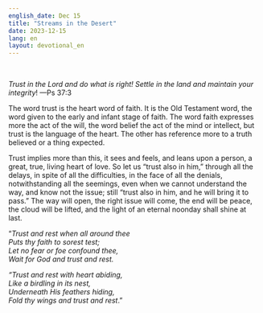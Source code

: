 ```yaml
---
english_date: Dec 15
title: "Streams in the Desert"
date: 2023-12-15
lang: en
layout: devotional_en
---
```



<br/>

<p><em>Trust in the Lord and do what is right! Settle in the land and maintain your integrity</em>! —Ps 37:3

</p>

<p>The word trust is the heart word of faith. It is the Old Testament word, the word given to the early and infant stage of faith. The word faith expresses more the act of the will, the word belief the act of the mind or intellect, but trust is the language of the heart. The other has reference more to a truth believed or a thing expected.

</p>

<p>Trust implies more than this, it sees and feels, and leans upon a person, a great, true, living heart of love. So let us “trust also in him,” through all the delays, in spite of all the difficulties, in the face of all the denials, notwithstanding all the seemings, even when we cannot understand the way, and know not the issue; still “trust also in him, and he will bring it to pass.” The way will open, the right issue will come, the end will be peace, the cloud will be lifted, and the light of an eternal noonday shall shine at last.

</p>

<p>“<em>Trust and rest when all around thee<br/> Puts thy faith to sorest test;<br/> Let no fear or foe confound thee,<br/> Wait for God and trust and rest.</em>

</p>

<p><em>“Trust and rest with heart abiding,<br/> Like a birdling in its nest,<br/> Underneath His feathers hiding,<br/> Fold thy wings and trust and rest</em>.”

</p>

<p></p>